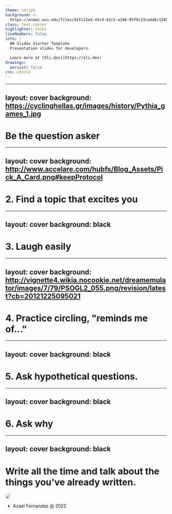 ```yaml
---
theme: seriph
background: >-
  https://enews.wvu.edu/files/91fc22ed-43cd-42c5-a296-95f0c33ca4d8/1200x?cb=1610728894
class: text-center
highlighter: shiki
lineNumbers: false
info: |
  ## Slidev Starter Template
  Presentation slides for developers.

  Learn more at [Sli.dev](https://sli.dev)
drawings:
  persist: false
css: unocss
---
```




<!--
## Communication Skills

Joe Rogan can talk to guests for 3 hours without running out of things to say. 
He's had huge names like Elon Musk, Miley Cyrus, and Kanye West on his podcasts

I analyzed 8 things that make him so good at conversation. Here they are for you to steal:
-->

---
layout: cover
background: https://cyclinghellas.gr/images/history/Pythia_games_1.jpg
---

# Be the question asker

<!--
1. Be the question asker

Put the spotlight on them and don't expect the favor back. Focus on learning something new outside
the domains of your own life over building a connection(wich will happen anyways).
Be interested in them, they'll be interested in you.
-->

---
layout: cover
background: http://www.accelare.com/hubfs/Blog_Assets/Pick_A_Card.png#keepProtocol
---

# 2. Find a topic that excites you

<!--
2. Find a topic that excites you

The goal is to get them invested in the conversation. Treat your questions like an investigation
of what makes this person thick. you'll know when you land on a topic they're excited about. They'll ease up, light up, and unfold. Stay there.
-->

---
layout: cover
background: black
---

# 3. Laugh easily <twemoji-partying-face />

<!--
3. Laugh easily

Ever heard of the comic high? We humans LOVE to make people laugh. It's a sign of acceptance.
If you can smile and give a chuckle. Its signals you are safe to talk to and enjoy their company.
-->

---
layout: cover
background: http://vignette4.wikia.nocookie.net/dreamemulator/images/7/79/PSOGL2_055.png/revision/latest?cb=20121225095021
---

# 4. Practice circling, "reminds me of..."

<!--
4. Practice circling, "reminds me of..."

Cricling is a way of listening. Instead of paraphrasing what you've been told, you
repeat back how it made you feel or what you were reminded of. You let them know you heard them and what it MEANT to you.

-->

---
layout: cover
background: black
---
# 5. Ask hypothetical questions.

<!--
5. Ask hypothetical questions.

Take a tip from the table-talk cards and give "if" situations so your convo partner can draw on their imagination instead of feeling blocked by reality.

"If you had 3 wishes ..."
"If you were in xyz situation ..."
"Would you rather a or b ..."
-->

---
layout: cover
background: black
---
# 6. Ask why

<!--
6. Ask why

Asking "why" reveals someone's values and priorities. It tells you more than
"What" ever could, and you'll get more information to ask even more questions.
-->

---
layout: cover
background: black
---

# Write all the time and talk about the things you've already written.

<img class="mx-2" border="rounded" src="http://www.itsazael.xyz/assets/images/pics/3.jpg" style="
    max-height: 200px;
    max-width: 200px;
    border-radius: 50%;
">

- Azael Fernandez @ 2022

<!--
I once asked Neil deGrasse Tyson how he speaks so beautifully.
His answer: Write all the time and talk about the things you've already written.

https://twitter.com/david_perell/status/1429816263656759299
-->
